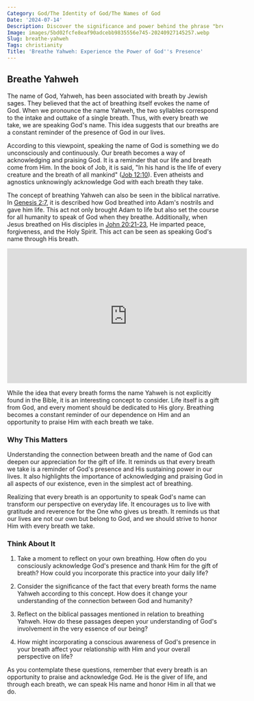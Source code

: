 ```yaml
---
Category: God/The Identity of God/The Names of God
Date: '2024-07-14'
Description: Discover the significance and power behind the phrase "breathe Yahweh" and explore its spiritual implications in this enlightening article.
Image: images/5bd02fcfe8eaf90adcebb9835556e745-20240927145257.webp
Slug: breathe-yahweh
Tags: christianity
Title: 'Breathe Yahweh: Experience the Power of God''s Presence'
---
```


## Breathe Yahweh

The name of God, Yahweh, has been associated with breath by Jewish sages. They believed that the act of breathing itself evokes the name of God. When we pronounce the name Yahweh, the two syllables correspond to the intake and outtake of a single breath. Thus, with every breath we take, we are speaking God's name. This idea suggests that our breaths are a constant reminder of the presence of God in our lives.

According to this viewpoint, speaking the name of God is something we do unconsciously and continuously. Our breath becomes a way of acknowledging and praising God. It is a reminder that our life and breath come from Him. In the book of Job, it is said, "In his hand is the life of every creature and the breath of all mankind" ([Job 12:10](https://www.bibleref.com/Job/12/Job-12-10.html)). Even atheists and agnostics unknowingly acknowledge God with each breath they take.

The concept of breathing Yahweh can also be seen in the biblical narrative. In [Genesis 2:7](https://www.bibleref.com/Genesis/2/Genesis-2-7.html), it is described how God breathed into Adam's nostrils and gave him life. This act not only brought Adam to life but also set the course for all humanity to speak of God when they breathe. Additionally, when Jesus breathed on His disciples in [John 20:21-23](https://www.bibleref.com/John/20/John-20-21.html), He imparted peace, forgiveness, and the Holy Spirit. This act can be seen as speaking God's name through His breath.


<iframe width="560" height="315" src="https://www.youtube.com/embed/OvHtFPZLQj0" frameborder="0" allow="autoplay; encrypted-media" allowfullscreen></iframe>


While the idea that every breath forms the name Yahweh is not explicitly found in the Bible, it is an interesting concept to consider. Life itself is a gift from God, and every moment should be dedicated to His glory. Breathing becomes a constant reminder of our dependence on Him and an opportunity to praise Him with each breath we take.

### Why This Matters

Understanding the connection between breath and the name of God can deepen our appreciation for the gift of life. It reminds us that every breath we take is a reminder of God's presence and His sustaining power in our lives. It also highlights the importance of acknowledging and praising God in all aspects of our existence, even in the simplest act of breathing.

Realizing that every breath is an opportunity to speak God's name can transform our perspective on everyday life. It encourages us to live with gratitude and reverence for the One who gives us breath. It reminds us that our lives are not our own but belong to God, and we should strive to honor Him with every breath we take.

### Think About It

1. Take a moment to reflect on your own breathing. How often do you consciously acknowledge God's presence and thank Him for the gift of breath? How could you incorporate this practice into your daily life?

2. Consider the significance of the fact that every breath forms the name Yahweh according to this concept. How does it change your understanding of the connection between God and humanity?

3. Reflect on the biblical passages mentioned in relation to breathing Yahweh. How do these passages deepen your understanding of God's involvement in the very essence of our being?

4. How might incorporating a conscious awareness of God's presence in your breath affect your relationship with Him and your overall perspective on life?

As you contemplate these questions, remember that every breath is an opportunity to praise and acknowledge God. He is the giver of life, and through each breath, we can speak His name and honor Him in all that we do.